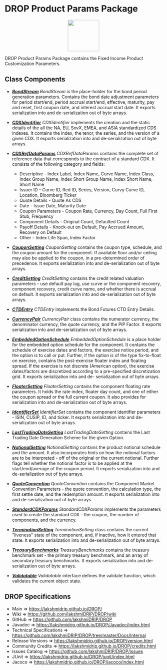 # DROP Product Params Package

<p align="center"><img src="https://github.com/lakshmiDRIP/DROP/blob/master/DRIP_Logo.gif?raw=true" width="100"></p>

DROP Product Params Package contains the Fixed Income Product Customization Parameters.


## Class Components

 * [***BondStream***](https://github.com/lakshmiDRIP/DROP/tree/master/src/main/java/org/drip/product/params/BondStream.java)
 <i>BondStream</i> is the place-holder for the bond period generation parameters. Contains the bond date
 adjustment parameters for period start/end, period accrual start/end, effective, maturity, pay and reset,
 first coupon date, and interest accrual start date. It exports serialization into and de-serialization out
 of byte arrays.

 * [***CDXIdentifier***](https://github.com/lakshmiDRIP/DROP/tree/master/src/main/java/org/drip/product/params/CDXIdentifier.java)
 <i>CDXIdentifier</i> implements the creation and the static details of the all the NA, EU, SovX, EMEA, and
 ASIA standardized CDS indexes. It contains the index, the tenor, the series, and the version of a given CDX.
 It exports serialization into and de-serialization out of byte arrays.

 * [***CDXRefDataParams***](https://github.com/lakshmiDRIP/DROP/tree/master/src/main/java/org/drip/product/params/CDXRefDataParams.java)
 <i>CDXRefDataParams</i> contains the complete set of reference data that corresponds to the contract of a
 standard CDX. It consists of the following category and fields:
 	* Descriptive - Index Label, Index Name, Curve Name, Index Class, Index Group Name, Index Short Group
 		Name, Index Short Name, Short Name
 	* Issuer ID - Curve ID, Red ID, Series, Version, Curvy Curve ID, Location, Bloomberg Ticker
 	* Quote Details - Quote As CDS
 	* Date - Issue Date, Maturity Date
 	* Coupon Parameters - Coupon Rate, Currency, Day Count, Full First Stub, Frequency
 	* Component Details - Original Count, Defaulted Count
 	* Payoff Details - Knock-out on Default, Pay Accrued Amount, Recovery on Default
 	* Other - Index Life Span, Index Factor

 * [***CouponSetting***](https://github.com/lakshmiDRIP/DROP/tree/master/src/main/java/org/drip/product/params/CouponSetting.java)
 <i>CouponSetting</i> contains the coupon type, schedule, and the coupon amount for the component. If
 available floor and/or ceiling may also be applied to the coupon, in a pre-determined order of precedence.
 It exports serialization into and de-serialization out of byte arrays.

 * [***CreditSetting***](https://github.com/lakshmiDRIP/DROP/tree/master/src/main/java/org/drip/product/params/CreditSetting.java)
 <i>CreditSetting</i> contains the credit related valuation parameters - use default pay lag, use curve or
 the component recovery, component recovery, credit curve name, and whether there is accrual on default. It
 exports serialization into and de-serialization out of byte arrays.

 * [***CTDEntry***](https://github.com/lakshmiDRIP/DROP/tree/master/src/main/java/org/drip/product/params/CTDEntry.java)
 <i>CTDEntry</i> implements the Bond Futures CTD Entry Details.

 * [***CurrencyPair***](https://github.com/lakshmiDRIP/DROP/tree/master/src/main/java/org/drip/product/params/CurrencyPair.java)
 <i>CurrencyPair</i> class contains the numerator currency, the denominator currency, the quote currency, and
 the PIP Factor. It exports serialization into and de-serialization out of byte arrays.

 * [***EmbeddedOptionSchedule***](https://github.com/lakshmiDRIP/DROP/tree/master/src/main/java/org/drip/product/params/EmbeddedOptionSchedule.java)
 <i>EmbeddedOptionSchedule</i> is a place holder for the embedded option schedule for the component. It
 contains the schedule of exercise dates and factors, the exercise notice period, and the option is to call
 or put. Further, if the option is of the type fix-to-float on exercise, contains the post-exercise floater
 index and floating spread. If the exercise is not discrete (American option), the exercise dates/factors are
 discretized according to a pre-specified discretization grid. It exports serialization into and de-
 serialization out of byte arrays.

 * [***FloaterSetting***](https://github.com/lakshmiDRIP/DROP/tree/master/src/main/java/org/drip/product/params/FloaterSetting.java)
 <i>FloaterSetting</i> contains the component floating rate parameters. It holds the rate index, floater day
count, and one of either the coupon spread or the full current coupon. It also provides for serialization
into and de-serialization out of byte arrays.

 * [***IdentifierSet***](https://github.com/lakshmiDRIP/DROP/tree/master/src/main/java/org/drip/product/params/IdentifierSet.java)
 <i>IdentifierSet</i> contains the component identifier parameters - ISIN, CUSIP, ID, and ticker. It exports
 serialization into and de-serialization out of byte arrays.

 * [***LastTradingDateSetting***](https://github.com/lakshmiDRIP/DROP/tree/master/src/main/java/org/drip/product/params/LastTradingDateSetting.java)
 <i>LastTradingDateSetting</i> contains the Last Trading Date Generation Scheme for the given Option.

 * [***NotionalSetting***](https://github.com/lakshmiDRIP/DROP/tree/master/src/main/java/org/drip/product/params/NotionalSetting.java)
 <i>NotionalSetting</i> contains the product notional schedule and the amount. It also incorporates hints on
 how the notional factors are to be interpreted - off of the original or the current notional. Further flags
 tell whether the notional factor is to be applied at the start/end/average of the coupon period. It exports
 serialization into and de-serialization out of byte arrays.

 * [***QuoteConvention***](https://github.com/lakshmiDRIP/DROP/tree/master/src/main/java/org/drip/product/params/QuoteConvention.java)
 <i>QuoteConvention</i> contains the Component Market Convention Parameters - the quote convention, the
 calculation type, the first settle date, and the redemption amount. It exports serialization into and
 de-serialization out of byte arrays.

 * [***StandardCDXParams***](https://github.com/lakshmiDRIP/DROP/tree/master/src/main/java/org/drip/product/params/StandardCDXParams.java)
 <i>StandardCDXParams</i> implements the parameters used to create the standard CDX - the coupon, the number
 of components, and the currency.

 * [***TerminationSetting***](https://github.com/lakshmiDRIP/DROP/tree/master/src/main/java/org/drip/product/params/TerminationSetting.java)
 <i>TerminationSetting</i> class contains the current "liveness" state of the component, and, if inactive,
 how it entered that state. It exports serialization into and de-serialization out of byte arrays.

 * [***TreasuryBenchmarks***](https://github.com/lakshmiDRIP/DROP/tree/master/src/main/java/org/drip/product/params/TreasuryBenchmarks.java)
 <i>TreasuryBenchmarks</i> contains the treasury benchmark set - the primary treasury benchmark, and an array
 of secondary treasury benchmarks. It exports serialization into and de-serialization out of byte arrays.

 * [***Validatable***](https://github.com/lakshmiDRIP/DROP/tree/master/src/main/java/org/drip/product/params/Validatable.java)
 <i>Validatable</i> interface defines the validate function, which validates the current object state.


## DROP Specifications

 * Main                     => https://lakshmidrip.github.io/DROP/
 * Wiki                     => https://github.com/lakshmiDRIP/DROP/wiki
 * GitHub                   => https://github.com/lakshmiDRIP/DROP
 * Javadoc                  => https://lakshmidrip.github.io/DROP/Javadoc/index.html
 * Technical Specifications => https://github.com/lakshmiDRIP/DROP/tree/master/Docs/Internal
 * Release Versions         => https://lakshmidrip.github.io/DROP/version.html
 * Community Credits        => https://lakshmidrip.github.io/DROP/credits.html
 * Issues Catalog           => https://github.com/lakshmiDRIP/DROP/issues
 * JUnit                    => https://lakshmidrip.github.io/DROP/junit/index.html
 * Jacoco                   => https://lakshmidrip.github.io/DROP/jacoco/index.html

